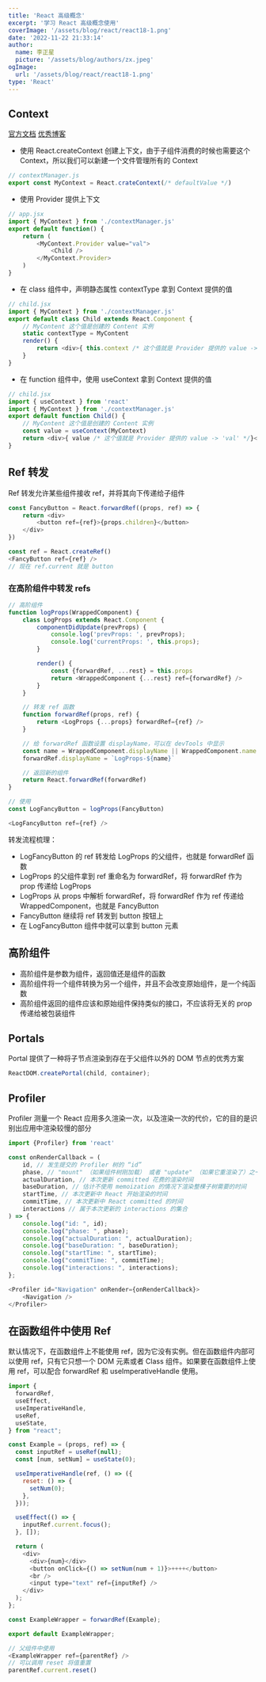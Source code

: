 ```yaml
---
title: 'React 高级概念'
excerpt: '学习 React 高级概念使用'
coverImage: '/assets/blog/react/react18-1.png'
date: '2022-11-22 21:33:14'
author:
  name: 李正星
  picture: '/assets/blog/authors/zx.jpeg'
ogImage:
  url: '/assets/blog/react/react18-1.png'
type: 'React'
---
```


## Context

[官方文档](https://zh-hans.reactjs.org/docs/context.html)
[优秀博客](http://www.ptbird.cn/react-createContex-useContext.html)

- 使用 React.createContext 创建上下文，由于子组件消费的时候也需要这个 Context，所以我们可以新建一个文件管理所有的 Context

```js
// contextManager.js
export const MyContext = React.crateContext(/* defaultValue */)
```

- 使用 Provider 提供上下文

```js
// app.jsx
import { MyContext } from './contextManager.js'
export default function() {
    return (
        <MyContext.Provider value="val">
            <Child />
        </MyContext.Provider>
    )
}
```

- 在 class 组件中，声明静态属性 contextType 拿到 Context 提供的值

```js
// child.jsx
import { MyContext } from './contextManager.js'
export default class Child extends React.Component {
    // MyContent 这个值是创建的 Content 实例
    static contextType = MyContent
    render() {
        return <div>{ this.context /* 这个值就是 Provider 提供的 value -> 'val' */}</div>
    }
}
```

- 在 function 组件中，使用 useContext 拿到 Context 提供的值

```js
// child.jsx
import { useContext } from 'react'
import { MyContext } from './contextManager.js'
export default function Child() {
    // MyContent 这个值是创建的 Content 实例
    const value = useContext(MyContext)
    return <div>{ value /* 这个值就是 Provider 提供的 value -> 'val' */}</div>
}
```

## Ref 转发

Ref 转发允许某些组件接收 ref，并将其向下传递给子组件

```js
const FancyButton = React.forwardRef((props, ref) => {
    return <div>
        <button ref={ref}>{props.children}</button>
    </div>
})

const ref = React.createRef()
<FancyButton ref={ref} />
// 现在 ref.current 就是 button
```

### 在高阶组件中转发 refs

```js
// 高阶组件
function logProps(WrappedComponent) {
    class LogProps extends React.Component {
        componentDidUpdate(prevProps) {
            console.log('prevProps: ', prevProps);
            console.log('currentProps: ', this.props);
        }

        render() {
            const {forwardRef, ...rest} = this.props
            return <WrappedComponent {...rest} ref={forwardRef} />
        }
    }

    // 转发 ref 函数
    function forwardRef(props, ref) {
        return <LogProps {...props} forwardRef={ref} />
    }

    // 给 forwardRef 函数设置 displayName，可以在 devTools 中显示
    const name = WrappedComponent.displayName || WrappedComponent.name
    forwardRef.displayName = `LogProps-${name}`

    // 返回新的组件
    return React.forwardRef(forwardRef)
}

// 使用
const LogFancyButton = logProps(FancyButton)

<LogFancyButton ref={ref} />
```

转发流程梳理：

-  LogFancyButton 的 ref 转发给 LogProps 的父组件，也就是 forwardRef 函数
-  LogProps 的父组件拿到 ref 重命名为 forwardRef，将 forwardRef 作为 prop 传递给 LogProps
-  LogProps 从 props 中解析 forwardRef，将 forwardRef 作为 ref 传递给 WrappedComponent，也就是 FancyButton
-  FancyButton 继续将 ref 转发到 button 按钮上
-  在 LogFancyButton 组件中就可以拿到 button 元素

## 高阶组件

- 高阶组件是参数为组件，返回值还是组件的函数
- 高阶组件将一个组件转换为另一个组件，并且不会改变原始组件，是一个纯函数
- 高阶组件返回的组件应该和原始组件保持类似的接口，不应该将无关的 prop 传递给被包装组件

## Portals

Portal 提供了一种将子节点渲染到存在于父组件以外的 DOM 节点的优秀方案

```js
ReactDOM.createPortal(child, container);
```

## Profiler

Profiler 测量一个 React 应用多久渲染一次，以及渲染一次的代价，它的目的是识别出应用中渲染较慢的部分

```js
import {Profiler} from 'react'

const onRenderCallback = (
    id, // 发生提交的 Profiler 树的 “id”
    phase, // "mount" （如果组件树刚加载） 或者 "update" （如果它重渲染了）之一
    actualDuration, // 本次更新 committed 花费的渲染时间
    baseDuration, // 估计不使用 memoization 的情况下渲染整棵子树需要的时间
    startTime, // 本次更新中 React 开始渲染的时间
    commitTime, // 本次更新中 React committed 的时间
    interactions // 属于本次更新的 interactions 的集合
) => {
    console.log("id: ", id);
    console.log("phase: ", phase);
    console.log("actualDuration: ", actualDuration);
    console.log("baseDuration: ", baseDuration);
    console.log("startTime: ", startTime);
    console.log("commitTime: ", commitTime);
    console.log("interactions: ", interactions);
};

<Profiler id="Navigation" onRender={onRenderCallback}>
    <Navigation />
</Profiler>
```

## 在函数组件中使用 Ref

默认情况下，在函数组件上不能使用 ref，因为它没有实例。但在函数组件内部可以使用 ref，只有它只想一个 DOM 元素或者 Class 组件。如果要在函数组件上使用 ref，可以配合 forwardRef 和 useImperativeHandle 使用。

```js
import {
  forwardRef,
  useEffect,
  useImperativeHandle,
  useRef,
  useState,
} from "react";

const Example = (props, ref) => {
  const inputRef = useRef(null);
  const [num, setNum] = useState(0);

  useImperativeHandle(ref, () => ({
    reset: () => {
      setNum(0);
    },
  }));

  useEffect(() => {
    inputRef.current.focus();
  }, []);

  return (
    <div>
      <div>{num}</div>
      <button onClick={() => setNum(num + 1)}>++++</button>
      <br />
      <input type="text" ref={inputRef} />
    </div>
  );
};

const ExampleWrapper = forwardRef(Example);

export default ExampleWrapper;

// 父组件中使用
<ExampleWrapper ref={parentRef} />
// 可以调用 reset 将值重置
parentRef.current.reset()
```
